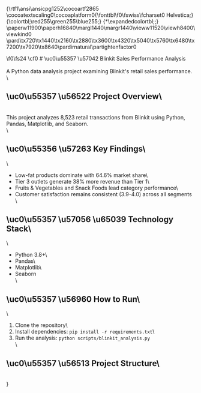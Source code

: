 {\rtf1\ansi\ansicpg1252\cocoartf2865
\cocoatextscaling0\cocoaplatform0{\fonttbl\f0\fswiss\fcharset0 Helvetica;}
{\colortbl;\red255\green255\blue255;}
{\*\expandedcolortbl;;}
\paperw11900\paperh16840\margl1440\margr1440\vieww11520\viewh8400\viewkind0
\pard\tx720\tx1440\tx2160\tx2880\tx3600\tx4320\tx5040\tx5760\tx6480\tx7200\tx7920\tx8640\pardirnatural\partightenfactor0

\f0\fs24 \cf0 # \uc0\u55357 \u57042  Blinkit Sales Performance Analysis\
\
A Python data analysis project examining Blinkit's retail sales performance.\
\
## \uc0\u55357 \u56522  Project Overview\
\
This project analyzes 8,523 retail transactions from Blinkit using Python, Pandas, Matplotlib, and Seaborn.\
\
## \uc0\u55356 \u57263  Key Findings\
\
- Low-fat products dominate with 64.6% market share\
- Tier 3 outlets generate 38% more revenue than Tier 1\
- Fruits & Vegetables and Snack Foods lead category performance\
- Customer satisfaction remains consistent (3.9-4.0) across all segments\
\
## \uc0\u55357 \u57056 \u65039  Technology Stack\
\
- Python 3.8+\
- Pandas\
- Matplotlib\
- Seaborn\
\
## \uc0\u55357 \u56960  How to Run\
\
1. Clone the repository\
2. Install dependencies: `pip install -r requirements.txt`\
3. Run the analysis: `python scripts/blinkit_analysis.py`\
\
## \uc0\u55357 \u56513  Project Structure\
\
}